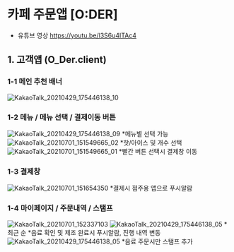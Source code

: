 # 카페 주문앱 [O:DER] 

- 유튜브 영상 <https://youtu.be/l3S6u4ITAc4>

## 1. 고객앱 (O_Der.client)
### 1-1 메인 추천 배너
![KakaoTalk_20210429_175446138_10](https://user-images.githubusercontent.com/71385485/124074102-f91b1180-da7d-11eb-9fe3-23cedf842f9d.jpg)

### 1-2 메뉴 / 메뉴 선택 / 결제이동 버튼
![KakaoTalk_20210429_175446138_09](https://user-images.githubusercontent.com/71385485/124074122-fe785c00-da7d-11eb-8bf3-898ccc5a641d.jpg)
*메뉴별 선택 가능
![KakaoTalk_20210701_151549665_02](https://user-images.githubusercontent.com/71385485/124075410-c245fb00-da7f-11eb-9b6b-580cbd93b91b.jpg)
*핫/아이스 및 개수 선택
![KakaoTalk_20210701_151549665_01](https://user-images.githubusercontent.com/71385485/124075402-bf4b0a80-da7f-11eb-8fe3-69dc64e3b510.jpg) 
*빨간 버튼 선택시 결제창 이동

### 1-3 결제창
![KakaoTalk_20210701_151654350](https://user-images.githubusercontent.com/71385485/124075414-c3772800-da7f-11eb-96b6-4efc7a0ff61e.jpg)
*결제시 점주용 앱으로 푸시알람

### 1-4 마이페이지 / 주문내역 / 스탬프
![KakaoTalk_20210701_152337103](https://user-images.githubusercontent.com/71385485/124076372-1f8e7c00-da81-11eb-9f41-d6ee0b173676.jpg)
![KakaoTalk_20210429_175446138_05](https://user-images.githubusercontent.com/71385485/124074513-8b231a00-da7e-11eb-8b94-9db7d40b5c8c.jpg)
*최근 순
*음료 확인 및 제조 완료시 푸시알람, 진행 내역 변동
![KakaoTalk_20210429_175446138_05](https://user-images.githubusercontent.com/71385485/124074184-0fc16880-da7e-11eb-9c5f-f5b52314a33a.jpg)
*음료 주문시만 스탬프 추가
